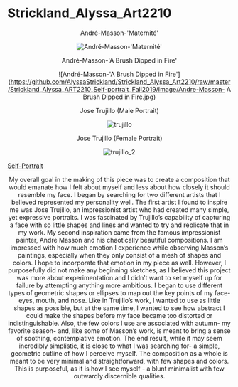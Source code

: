 # Strickland_Alyssa_Art2210

<div align=center>

André-Masson-'Maternité'

![André-Masson-'Maternité'](https://github.com/AlyssaStrickland/Strickland_Alyssa_Art2210/raw/master/Strickland_Alyssa_ART2210_Self-portrait_Fall2019/Image/André-Masson-'Maternité'.jpg)

<div align=left>

<div align=center>

André-Masson-'A Brush Dipped in Fire'

![André-Masson-'A Brush Dipped in Fire'](https://github.com/AlyssaStrickland/Strickland_Alyssa_Art2210/raw/master/Strickland_Alyssa_ART2210_Self-portrait_Fall2019/Image/Andre-Masson- A Brush Dipped in Fire.jpg)

<div align=left>

<div align=center>

Jose Trujillo (Male Portrait)

![trujillo](https://github.com/AlyssaStrickland/Strickland_Alyssa_Art2210/raw/master/Strickland_Alyssa_ART2210_Self-portrait_Fall2019/Image/trujillo.jpg)

<div align=left>

<div align=center>

Jose Trujillo (Female Portrait)

![trujillo_2](https://github.com/AlyssaStrickland/Strickland_Alyssa_Art2210/raw/master/Strickland_Alyssa_ART2210_Self-portrait_Fall2019/Image/trujillo_2.jpg)

<div align=left>

[Self-Portrait](https://alyssastrickland.github.io/Strickland_Alyssa_Art2210/Strickland_Alyssa_ART2210_Self-portrait_Fall2019/Strickland_Alyssa_ART2210_Self-portrait_Fall2019.html)

<div align=center>

My overall goal in the making of this piece was to create a composition that would emanate how I felt about myself and less about how closely it should resemble my face. I began by searching for two different artists that I believed represented my personality well. The first artist I found to inspire me was Jose Trujillo, an impressionist artist who had created many simple, yet expressive portraits. I was fascinated by Trujillo’s capability of capturing a face with so little shapes and lines and wanted to try and replicate that in my work. My second inspiration came from the famous impressionist painter, Andre Masson and his chaotically beautiful compositions. I am impressed with how much emotion I experience while observing Masson’s paintings, especially when they only consist of a mesh of shapes and colors. I hope to incorporate that emotion in my piece as well. However, I purposefully did not make any beginning sketches, as I believed this project was more about experimentation and I didn’t want to set myself up for failure by attempting anything more ambitious.
I began to use different types of geometric shapes or ellipses to map out the key points of my face- eyes, mouth, and nose. Like in Trujillo’s work, I wanted to use as little shapes as possible, but at the same time, I wanted to see how abstract I could make the shapes before my face became too distorted or indistinguishable. Also, the few colors I use are associated with autumn- my favorite season- and, like some of Masson’s work, is meant to bring a sense of soothing, contemplative emotion.
The end result, while it may seem incredibly simplistic, it is close to what I was searching for- a simple, geometric outline of how I perceive myself. The composition as a whole is meant to be very minimal and straightforward, with few shapes and colors. This is purposeful, as it is how I see myself - a blunt minimalist with few outwardly discernible qualities.
<div align=left>
